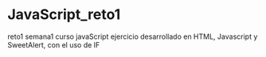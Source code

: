 # JavaScript_reto1
reto1 semana1 curso javaScript
ejercicio desarrollado en HTML, Javascript y SweetAlert, con el uso de IF
